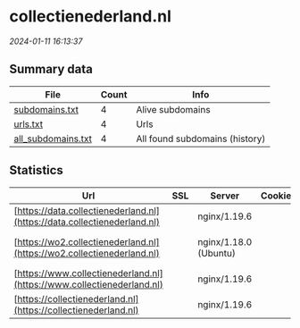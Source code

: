 # collectienederland.nl
*2024-01-11 16:13:37*
## Summary data
| File       | Count | Info |
|------------|-------|------|
|[subdomains.txt](/data/collectienederland.nl/subdomains.txt)|4|Alive subdomains|
|[urls.txt](/data/collectienederland.nl/urls.txt)|4|Urls|
|[all_subdomains.txt](/data/collectienederland.nl/all_subdomains.txt)|4|All found subdomains (history)|
## Statistics
| Url | SSL | Server | Cookie | HSTS | CSP | XFO | XXP | RP | Tech |Title |
|------------|-------|------|------|------|------|------|------|------|------|------|
|[https://data.collectienederland.nl](https://data.collectienederland.nl)| |nginx/1.19.6| | | | | | :white_check_mark: |Bootstrap Nginx:1.19.6|Collectie Nederl...|
|[https://wo2.collectienederland.nl](https://wo2.collectienederland.nl)| |nginx/1.18.0 (Ubuntu)| | | | | | :white_check_mark: |Bootstrap Nginx:1.18.0 Ubuntu|Cultuurgoederen...|
|[https://www.collectienederland.nl](https://www.collectienederland.nl)| |nginx/1.19.6| | | | | | :white_check_mark: |Bootstrap Nginx:1.19.6|Collectie Nederl...|
|[https://collectienederland.nl](https://collectienederland.nl)| |nginx/1.19.6| | | | | | :white_check_mark: |Bootstrap Nginx:1.19.6|Collectie Nederl...|